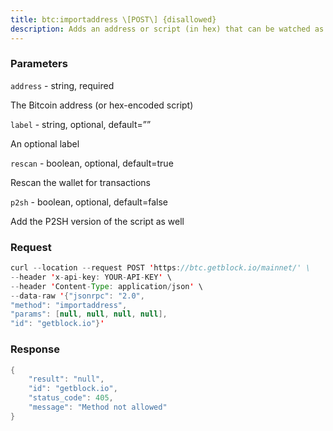 ```yaml
---
title: btc:importaddress \[POST\] {disallowed}
description: Adds an address or script (in hex) that can be watched as if it were inyour wallet but cannot be used to spend. Requires a new wallet backup.Note This call can take over an hour to complete if rescan is true,during that time, other rpc calls may report that the imported addressexists but related transactions are still missing, leading totemporarily incorrect/bogus balances and unspent outputs until rescancompletes.If you have the full public key, you should call importpubkey instead ofthis.Hint use importmulti to import more than one address.Note If you import a non-standard raw script in hex form, outputssending to it will be treated as change, and not show up in many RPCs.Note Use “getwalletinfo” to query the scanning progress.
---
```


### Parameters


`address` - string, required

The Bitcoin address (or hex-encoded script)

`label` - string, optional, default=””

An optional label

`rescan` - boolean, optional, default=true

Rescan the wallet for transactions

`p2sh` - boolean, optional, default=false

Add the P2SH version of the script as well

### Request

``` java
curl --location --request POST 'https://btc.getblock.io/mainnet/' \
--header 'x-api-key: YOUR-API-KEY' \
--header 'Content-Type: application/json' \
--data-raw '{"jsonrpc": "2.0",
"method": "importaddress",
"params": [null, null, null, null],
"id": "getblock.io"}'
```

###  Response

``` java
{
    "result": "null",
    "id": "getblock.io",
    "status_code": 405,
    "message": "Method not allowed"
}
```

